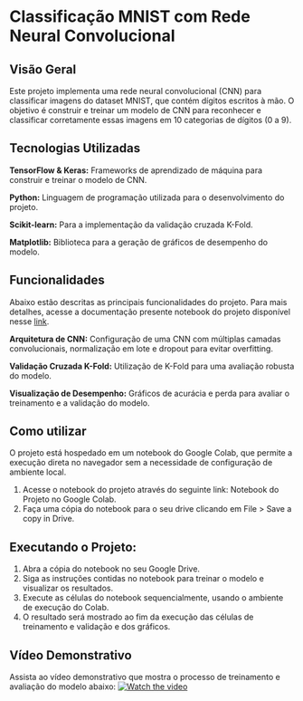 # Classificação MNIST com Rede Neural Convolucional

## Visão Geral
Este projeto implementa uma rede neural convolucional (CNN) para classificar imagens do dataset MNIST, que contém dígitos escritos à mão. O objetivo é construir e treinar um modelo de CNN para reconhecer e classificar corretamente essas imagens em 10 categorias de dígitos (0 a 9).

## Tecnologias Utilizadas

**TensorFlow & Keras:** Frameworks de aprendizado de máquina para construir e treinar o modelo de CNN.

**Python:** Linguagem de programação utilizada para o desenvolvimento do projeto.

**Scikit-learn:** Para a implementação da validação cruzada K-Fold.

**Matplotlib:** Biblioteca para a geração de gráficos de desempenho do modelo.

## Funcionalidades

Abaixo estão descritas as principais funcionalidades do projeto. Para mais detalhes, acesse a documentação presente notebook do projeto disponível nesse [link](https://github.com/ipatriciahonorato/modulo-8/blob/main/ponderada_7/%5BPatricia_Honorato_Moreira%5DMLP.ipynb).

**Arquitetura de CNN:** Configuração de uma CNN com múltiplas camadas convolucionais, normalização em lote e dropout para evitar overfitting.

**Validação Cruzada K-Fold:** Utilização de K-Fold para uma avaliação robusta do modelo.

**Visualização de Desempenho:** Gráficos de acurácia e perda para avaliar o treinamento e a validação do modelo.

## Como utilizar

O projeto está hospedado em um notebook do Google Colab, que permite a execução direta no navegador sem a necessidade de configuração de ambiente local.
1. Acesse o notebook do projeto através do seguinte link: Notebook do Projeto no Google Colab.
2. Faça uma cópia do notebook para o seu drive clicando em File > Save a copy in Drive.

## Executando o Projeto:

1. Abra a cópia do notebook no seu Google Drive.
2. Siga as instruções contidas no notebook para treinar o modelo e visualizar os resultados.
3. Execute as células do notebook sequencialmente, usando o ambiente de execução do Colab.
4. O resultado será mostrado ao fim da execução das células de treinamento e validação e dos gráficos.

## Vídeo Demonstrativo

Assista ao vídeo demonstrativo que mostra o processo de treinamento e avaliação do modelo abaixo:
[![Watch the video](http://i3.ytimg.com/vi/2DLxJtrh8zA/hqdefault.jpg)](https://youtu.be/2DLxJtrh8zA)

